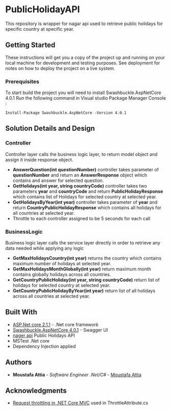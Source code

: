 # PublicHolidayAPI

This repository is wrapper for nagar api used to retrieve public holidays for specific country at specific year.

## Getting Started

These instructions will get you a copy of the project up and running on your local machine for development and testing purposes. See deployment for notes on how to deploy the project on a live system.

### Prerequisites

To start build the project you will need to install Swashbuckle.AspNetCore 4.0.1
Run the following command in Visual studio Package Manager Console :

```
Install-Package Swashbuckle.AspNetCore -Version 4.0.1
```

## Solution Details and Design
### Controller
Controller layer calls the business logic layer, to return model object and assign it inside response object.
* **AnswerQuestion(int questionNumber)** controller takes parameter of **questionNumber** and return an **AnswerResponse** object which contains and answer for selected question.
* **GetHolidays(int year, string countryCode)** controller takes two parameters **year** and **countryCode** and return **PublicHolidayResponse** which contains list of Holidays for selected country at selected year.
* **GetHolidaysByYear(int year)** controller takes parameter of **year** and return **CountryPublicHolidayResponse** which contains all holidays for all countries at selected year.
* Throttle to each controller assigned to be 5 seconds for each call

### BusinessLogic
Business logic layer calls the service layer directly in order to retrieve any data needed while applying any logic
* **GetMaxHolidaysCountry(int year)** returns the country which contains maximum number of holidays at selected year.
* **GetMaxHolidaysMonthGlobally(int year)** return maximum month contains globally holidays across all countries.
* **GetCountryPublicHoliday(int year, string countryCode)** return list of holidays for selected country at selected year.
* **GetCountryPublicHolidayByYear(int year)** return list of all holidays across all countries at selected year.

## Built With

* [ASP.Net core  2.1.1](https://dotnet.microsoft.com/download/dotnet-core/2.1) - .Net core framework
* [Swashbuckle.AspNetCore 4.0.1](https://www.nuget.org/packages/Swashbuckle.AspNetCore/4.0.1) - Swagger UI
* [nager api](https://date.nager.at) Public Holidays API
* MSTest .Net core
* Dependency Injection applied

## Authors

* **Moustafa Attia** - *Software Engineer .Net/C#* - [Moustafa Attia](https://github.com/MoustafaAttia)

## Acknowledgments

* [Request throttling in .NET Core MVC](https://www.johanbostrom.se/blog/request-throttling-in-net-core-mvc-and-api) used in ThrottleAttribute.cs
